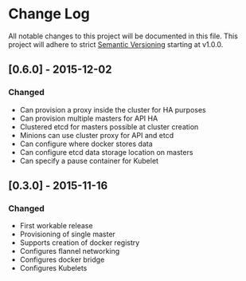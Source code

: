 # Change Log
All notable changes to this project will be documented in this file.
This project will adhere to strict [Semantic Versioning](http://semver.org/) starting at v1.0.0.

## [0.6.0] - 2015-12-02
### Changed
- Can provision a proxy inside the cluster for HA purposes
- Can provision multiple masters for API HA
- Clustered etcd for masters possible at cluster creation
- Minions can use cluster proxy for API and etcd
- Can configure where docker stores data
- Can configure etcd data storage location on masters
- Can specify a pause container for Kubelet

## [0.3.0] - 2015-11-16
### Changed
- First workable release
- Provisioning of single master
- Supports creation of docker registry
- Configures flannel networking
- Configures docker bridge
- Configures Kubelets
